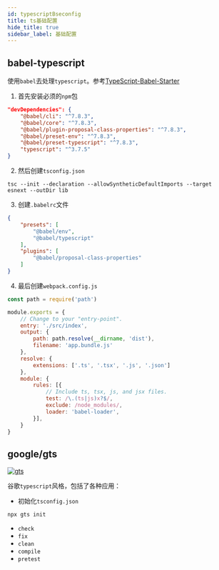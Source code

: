 ```yaml
---
id: typescriptBseconfig
title: ts基础配置
hide_title: true
sidebar_label: 基础配置
---
```


## babel-typescript

使用`babel`去处理`typescript`。参考[TypeScript-Babel-Starter](https://github.com/microsoft/TypeScript-Babel-Starter)

1. 首先安装必须的`npm`包

```json
"devDependencies": {
    "@babel/cli": "^7.8.3",
    "@babel/core": "^7.8.3",
    "@babel/plugin-proposal-class-properties": "^7.8.3",
    "@babel/preset-env": "^7.8.3",
    "@babel/preset-typescript": "^7.8.3",
    "typescript": "^3.7.5"
}
```

2. 然后创建`tsconfig.json`

```shell
tsc --init --declaration --allowSyntheticDefaultImports --target esnext --outDir lib
```

3. 创建`.babelrc`文件

```json
{
    "presets": [
        "@babel/env",
        "@babel/typescript"
    ],
    "plugins": [
        "@babel/proposal-class-properties"
    ]
}
```

4. 最后创建`webpack.config.js`

```javascript
const path = require('path')

module.exports = {
    // Change to your "entry-point".
    entry: './src/index',
    output: {
        path: path.resolve(__dirname, 'dist'),
        filename: 'app.bundle.js'
    },
    resolve: {
        extensions: ['.ts', '.tsx', '.js', '.json']
    },
    module: {
        rules: [{
            // Include ts, tsx, js, and jsx files.
            test: /\.(ts|js)x?$/,
            exclude: /node_modules/,
            loader: 'babel-loader',
        }],
    }
}
```

## google/gts

[![gts](https://img.shields.io/github/stars/google/gts?label=gts&style=social)](https://github.com/google/gts)

谷歌`typescript`风格，包括了各种应用：

- 初始化`tsconfig.json`

```javascript
npx gts init
```

- `check`
- `fix`
- `clean`
- `compile`
- `pretest`
